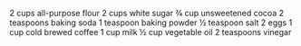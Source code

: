 2 cups all-purpose flour 
2 cups white sugar
¾ cup unsweetened cocoa
2 teaspoons baking soda
1 teaspoon baking powder
½ teaspoon salt
2 eggs 
1 cup cold brewed coffee
1 cup milk
½ cup vegetable oil
2 teaspoons vinegar